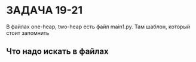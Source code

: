 # ЗАДАЧА 19-21

В файлах one-heap, two-heap есть файл main1.py. Там шаблон, который стоит запомнить

## Что надо искать в файлах


